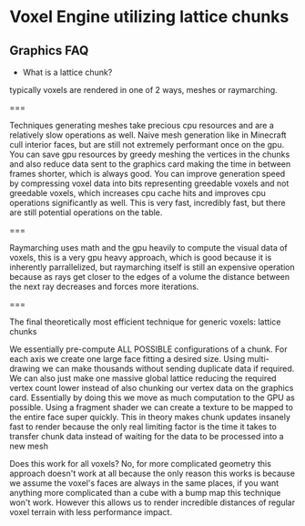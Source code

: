 # Voxel Engine utilizing lattice chunks

## Graphics FAQ

 - What is a lattice chunk?

 typically voxels are rendered in one of 2 ways, meshes or raymarching.

 ===

 Techniques generating meshes take precious cpu resources and are a relatively slow operations as well.
 Naive mesh generation like in Minecraft cull interior faces, but are still not extremely performant
 once on the gpu. You can save gpu resources by greedy meshing the vertices in the chunks and also reduce
 data sent to the graphics card making the time in between frames shorter, which is always good. You can
 improve generation speed by compressing voxel data into bits representing greedable voxels and not greedable
 voxels, which increases cpu cache hits and improves cpu operations significantly as well. This is very fast,
 incredibly fast, but there are still potential operations on the table.

 ===

 Raymarching uses math and the gpu heavily to compute the visual data of voxels,
 this is a very gpu heavy approach, which is good because it is inherently parrallelized,
 but raymarching itself is still an expensive operation because as rays get closer to the edges of a volume
 the distance between the next ray decreases and forces more iterations.

 ===

 The final theoretically most efficient technique for generic voxels: lattice chunks
 
 We essentially pre-compute ALL POSSIBLE configurations of a chunk.
 For each axis we create one large face fitting a desired size.
 Using multi-drawing we can make thousands without sending duplicate data if required.
 We can also just make one massive global lattice reducing the required vertex count lower instead
 of also chunking our vertex data on the graphics card.
 Essentially by doing this we move as much computation to the GPU as possible.
 Using a fragment shader we can create a texture to be mapped to the entire face super quickly.
 This in theory makes chunk updates insanely fast to render because the only real limiting factor
 is the time it takes to transfer chunk data instead of waiting for the data to be processed into
 a new mesh

 Does this work for all voxels? No, for more complicated geometry this approach doesn't work at all
 because the only reason this works is because we assume the voxel's faces are always in the same places,
 if you want anything more complicated than a cube with a bump map this technique won't work.
 However this allows us to render incredible distances of regular voxel terrain with less performance impact.
